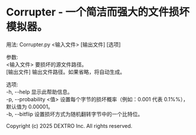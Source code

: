 # Corrupter - 一个简洁而强大的文件损坏模拟器。

用法: Corrupter.py <输入文件> \[输出文件] \[选项]

参数:  
  <输入文件> 要损坏的源文件路径。  
  \[输出文件] 输出文件路径。如果省略，将自动生成。

选项:  
  -h, --help 显示此帮助信息。  
  -p, --probability <值> 设置每个字节的损坏概率（例如：0.001 代表 0.1%%），默认值为 0.00001。  
  -b, --bitflip 设置损坏方式为随机翻转字节中的一个比特位。

Copyright (c) 2025 DEXTRO Inc. All rights reserved.

